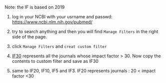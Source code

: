 Note: the IF is based on 2019

1. log in your NCBI with your usrname and passwd: https://www.ncbi.nlm.nih.gov/pubmed/

2. try to search anything and then you will find `Manage Filters` in the right side of the page. 

3. click `Manage Filters` and `creat custom filter`

4. [IF30](IF30.txt) represents all the journals whose impact factor > 30. Now copy the contents to custom filter and save as IF30

5. same to IF20, IF10, IF5 and IF3.  IF20 represents journals : 20 < impact factor  <30



